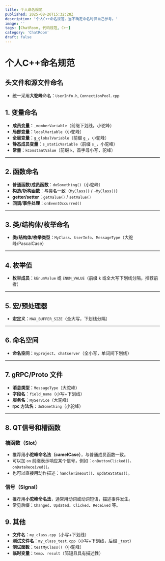 ```yaml
---
title: 个人命名规范  
published: 2025-08-20T15:32:28Z  
description: '个人C++命名规范，当不确定命名时供自己参考。'  
image: ''  
tags: [ChatRoom, 代码规范, C++]  
category: 'ChatRoom'  
draft: false  
---
```


# 个人C++命名规范

## 头文件和源文件命名

+ 统一采用**大驼峰**命名：`UserInfo.h`, `ConnectionPool.cpp`

## 1. 变量命名

- **成员变量**：`_memberVariable`（前缀下划线，小驼峰）
- **局部变量**：`localVariable`（小驼峰）
- **全局变量**：`g_globalVariable`（前缀 `g_`，小驼峰）
- **静态成员变量**：`s_staticVariable`（前缀 `s_`，小驼峰）
- **常量**：`kConstantValue`（前缀 `k`，首字母小写，驼峰）

---

## 2. 函数命名

- **普通函数/成员函数**：`doSomething()`（小驼峰）
- **构造/析构函数**：与类名一致（`MyClass()` / `~MyClass()`）
- **getter/setter**：`getValue()` / `setValue()`
- **回调/事件处理**：`onEventOccurred()`

---

## 3. 类/结构体/枚举命名

- **类/结构体/枚举类型**：`MyClass`、`UserInfo`、`MessageType`（大驼峰/PascalCase）

---

## 4. 枚举值

- **枚举成员**：`kEnumValue` 或 `ENUM_VALUE`（前缀 `k` 或全大写下划线分隔，推荐前者）

---

## 5. 宏/预处理器

- **宏定义**：`MAX_BUFFER_SIZE`（全大写，下划线分隔）

---

## 6. 命名空间

- **命名空间**：`myproject`、`chatserver`（全小写，单词间下划线）

---

## 7. gRPC/Proto 文件

- **消息类型**：`MessageType`（大驼峰）
- **字段名**：`field_name`（小写+下划线）
- **服务名**：`MyService`（大驼峰）
- **rpc 方法名**：`doSomething`（小驼峰）

---

## 8. QT信号和槽函数

### 槽函数（Slot）

- 推荐用**小驼峰命名法（camelCase）**，与普通成员函数一致。
- 可以加 `on` 前缀表示响应某个信号，例如：`onButtonClicked()`、`onDataReceived()`。
- 也可以直接用动作描述：`handleTimeout()`、`updateStatus()`。

### 信号（Signal）

- 推荐用**小驼峰命名法**，通常用动词或动词短语，描述事件发生。
- 常见后缀：`Changed`、`Updated`、`Clicked`、`Received` 等。

## 9. 其他

- **文件名**：`my_class.cpp`（小写+下划线）
- **测试文件名**：`my_class_test.cpp`（小写+下划线，后缀 `_test`）
- **测试函数**：`testMyClass()`（小驼峰）
- **临时变量**：`temp`、`result`（简短且具有描述性）